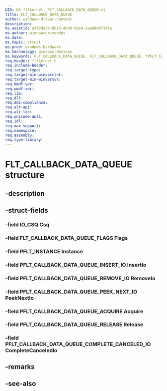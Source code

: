```yaml
---
UID: NS.fltkernel._FLT_CALLBACK_DATA_QUEUE~r1
title: FLT_CALLBACK_DATA_QUEUE
author: windows-driver-content
description: 
ms.assetid: a3f2de3b-8b13-4bdd-92e4-2aa6886f161a
ms.author: windowsdriverdev
ms.date: 
ms.topic: struct
ms.prod: windows-hardware
ms.technology: windows-devices
ms.keywords: FLT_CALLBACK_DATA_QUEUE, FLT_CALLBACK_DATA_QUEUE, *PFLT_CALLBACK_DATA_QUEUE
req.header: fltkernel.h
req.include-header:
req.target-type:
req.target-min-winverclnt:
req.target-min-winversvr:
req.kmdf-ver:
req.umdf-ver:
req.lib:
req.dll:
req.ddi-compliance:
req.alt-api:
req.alt-loc:
req.unicode-ansi:
req.idl:
req.max-support:
req.namespace:
req.assembly:
req.type-library:
---
```


# FLT_CALLBACK_DATA_QUEUE structure

## -description



## -struct-fields

### -field IO_CSQ Csq			
 	
### -field FLT_CALLBACK_DATA_QUEUE_FLAGS Flags			
 	
### -field PFLT_INSTANCE Instance			
 	
### -field PFLT_CALLBACK_DATA_QUEUE_INSERT_IO InsertIo			
 	
### -field PFLT_CALLBACK_DATA_QUEUE_REMOVE_IO RemoveIo			
 	
### -field PFLT_CALLBACK_DATA_QUEUE_PEEK_NEXT_IO PeekNextIo			
 	
### -field PFLT_CALLBACK_DATA_QUEUE_ACQUIRE Acquire			
 	
### -field PFLT_CALLBACK_DATA_QUEUE_RELEASE Release			
 	
### -field PFLT_CALLBACK_DATA_QUEUE_COMPLETE_CANCELED_IO CompleteCanceledIo			
 	
## -remarks

## -see-also